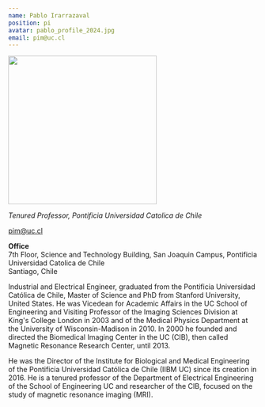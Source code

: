 ```yaml
---
name: Pablo Irarrazaval
position: pi
avatar: pablo_profile_2024.jpg
email: pim@uc.cl
---
```


<img width="300" src="{{site.baseurl}}/images/people/{{page.avatar}}" data-action="zoom">

_Tenured Professor, Pontificia Universidad Catolica de Chile_<br>

<i class="fa fa-envelope-o"></i> pim@uc.cl

**Office**<br>
7th Floor, Science and Technology Building, San Joaquin Campus, Pontificia Universidad Catolica de Chile<br>
Santiago, Chile

Industrial and Electrical Engineer, graduated from the Pontificia Universidad Católica de Chile, Master of Science and PhD from Stanford University, United States. He was Vicedean for Academic Affairs in the UC School of Engineering and Visiting Professor of the Imaging Sciences Division at King's College London in 2003 and of the Medical Physics Department at the University of Wisconsin-Madison in 2010. In 2000 he founded and directed the Biomedical Imaging Center in the UC (CIB), then called Magnetic Resonance Research Center, until 2013.

He was the Director of the Institute for Biological and Medical Engineering of the Pontificia Universidad Católica de Chile (IIBM UC) since its creation in 2016. He is a tenured professor of the Department of Electrical Engineering of the School of Engineering UC and researcher of the CIB, focused on the study of magnetic resonance imaging (MRI).
